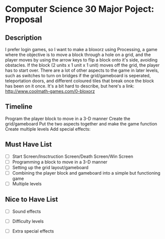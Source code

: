 # Computer Science 30 Major Poject: Proposal
## Description 
  I prefer login games, so I want to make a bloxorz using Processing, a game where the objective is to move a block through a hole on a grid, and the player moves by using the arrow keys to flip a block onto it's side, avoiding obstacles. If the block (2 units x 1 unit x 1 unit) moves off the grid, the player has to start over. There are a lot of other aspects to the game in later levels, such as switches to turn on bridges if the grid/gameboard is seperated, teleportation doors, and different coloured tiles that break once the block has been on it once. It's a bit hard to describe, but here's a link: http://www.coolmath-games.com/0-bloxorz 
## Timeline
  Program the player block to move in a 3-D manner
  Create the grid/gameboard
  Put the two aspects together and make the game function
  Create multiple levels
  Add special effects: 
## Must Have List
- [ ] Start Screen/Insctruction Screen/Death Screen/Win Screen
- [ ] Programming a block to move in a 3-D manner
- [ ] Setting up the grid layout/gameboard
- [ ] Combining the player block and gameboard into a simple but functioning game
- [ ] Multiple levels

## Nice to Have List
- [ ] Sound effects
- [ ] Difficulty levels
- [ ] Extra special effects

